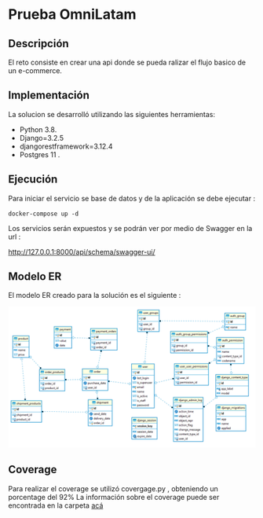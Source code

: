 # Prueba OmniLatam

## Descripción
El reto consiste en crear una api donde se pueda ralizar el flujo basico de un e-commerce.

## Implementación

La solucion se desarrolló  utilizando las siguientes herramientas:
- Python 3.8.
- Django=3.2.5
- djangorestframework=3.12.4
- Postgres 11 .


## Ejecución

Para iniciar el servicio se base de datos y de la aplicación se  debe ejecutar :
```
docker-compose up -d
```
Los servicios serán expuestos y se podrán ver por medio de Swagger en la url :

http://127.0.0.1:8000/api/schema/swagger-ui/


## Modelo ER

El modelo ER creado  para la solución es el siguiente :

<p align="center"> 
  <img src="diagrama-ER.png">
</p>

## Coverage

Para realizar el coverage se utilizó covergage.py , obteniendo un porcentage del 92%
La información sobre el coverage puede ser encontrada en la carpeta [acá](htmlcov)



